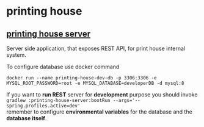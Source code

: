 # printing house

## [printing house server](./printing-house-server/README.md)

Server side application, that exposes REST API, for print house internal system.

To configure database use docker command
```
docker run --name printing-house-dev-db -p 3306:3306 -e MYSQL_ROOT_PASSWORD=root -e MYSQL_DATABASE=developerDB -d mysql:8
```

If you want to **run REST** server for **development** purpose you should invoke  
```gradlew :printing-house-server:bootRun --args='--spring.profiles.active=dev'```  
remember to configure **environmental variables** for the database and the **database itself**.